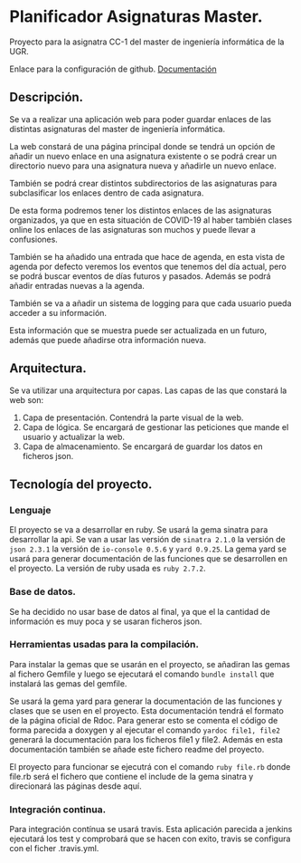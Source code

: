 # Planificador Asignaturas Master.

Proyecto para la asignatra CC-1 del master de ingeniería informática de la UGR.

Enlace para la configuración de github. [Documentación](https://github.com/CharlySM/Proyecto_CC-20-21/blob/main/doc/initializing.md)

## Descripción.

Se va a realizar una aplicación web para poder guardar enlaces de las distintas asignaturas del master de ingeniería informática.

La web constará de una página principal donde se tendrá un opción de añadir un nuevo enlace en una asignatura existente o se podrá crear un directorio nuevo para una asignatura nueva y añadirle un nuevo enlace.

También se podrá crear distintos subdirectorios de las asignaturas para subclasificar los enlaces dentro de cada asignatura.

De esta forma podremos tener los distintos enlaces de las asignaturas organizados, ya que en esta situación de COVID-19 al haber también clases online los enlaces de las asignaturas son muchos y puede llevar a confusiones.

También se ha añadido una entrada que hace de agenda, en esta vista de agenda por defecto veremos los eventos que tenemos del día actual, pero se podrá buscar eventos de días futuros y pasados. Además se podrá añadir entradas nuevas a la agenda.

También se va a añadir un sistema de logging para que cada usuario pueda acceder a su información.

Esta información que se muestra puede ser actualizada en un futuro, además que puede añadirse otra información nueva.

## Arquitectura.

Se va utilizar una arquitectura por capas. Las capas de las que constará la web son:

1. Capa de presentación. Contendrá la parte visual de la web.
2. Capa de lógica. Se encargará de gestionar las peticiones que mande el usuario y actualizar la web.
3. Capa de almacenamiento. Se encargará de guardar los datos en ficheros json.

## Tecnología del proyecto.

### Lenguaje
El proyecto se va a desarrollar en ruby. Se usará la gema sinatra para desarrollar la api. Se van a usar las versión de `sinatra 2.1.0` la versión de `json 2.3.1` la versión de `io-console 0.5.6` y `yard 0.9.25`. La gema yard se usará para generar documentación de las funciones que se desarrollen en el proyecto. La versión de ruby usada es `ruby 2.7.2`.


### Base de datos.

Se ha decidido no usar base de datos al final, ya que el la cantidad de información es muy poca y se usaran ficheros json.

### Herramientas usadas para la compilación.

Para instalar la gemas que se usarán en el proyecto, se añadiran las gemas al fichero Gemfile y luego se ejecutará el comando `bundle install` que instalará las gemas del gemfile.

Se usará la gema yard para generar la documentación de las funciones y clases que se usen en el proyecto. Esta documentación tendrá el formato de la página oficial de Rdoc. Para generar esto se comenta el código de forma parecida a doxygen y al ejecutar el comando `yardoc file1, file2` generará la documentación para los ficheros file1 y file2. Además en esta documentación también se añade este fichero readme del proyecto.

El proyecto para funcionar se ejecutrá con el comando `ruby file.rb` donde file.rb será el fichero que contiene el include de la gema sinatra y direcionará las páginas desde aquí.

### Integración continua.

Para integración contínua se usará travis. Esta aplicación parecida a jenkins ejecutará los test y comprobará que se hacen con exito, travis se configura con el ficher .travis.yml.
